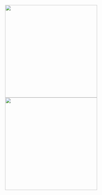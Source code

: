 <img width="300px" 
    src="https://github-readme-stats.vercel.app/api/top-langs/?username=gabriel4g&hide=html&layout=compact&theme=radical" alt="">
<img width="300px"
src="https://github-readme-stats.vercel.app/api?username=gabriel4g&theme=radical" alt="">
